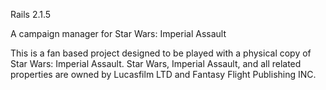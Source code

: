 Rails 2.1.5

A campaign manager for Star Wars: Imperial Assault


This is a fan based project designed to be played with a physical copy of Star Wars: Imperial Assault.
Star Wars, Imperial Assault, and all related properties are owned by Lucasfilm LTD and Fantasy Flight Publishing INC.

